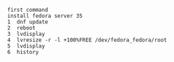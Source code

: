     first command
    install fedora server 35
    1  dnf update
    2  reboot
    3  lvdisplay
    4  lvresize -r -l +100%FREE /dev/fedora_fedora/root
    5  lvdisplay
    6  history
